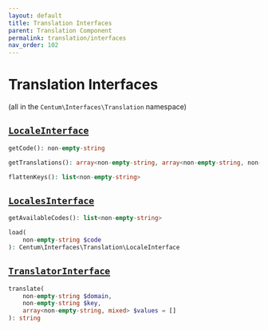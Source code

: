 ```yaml
---
layout: default
title: Translation Interfaces
parent: Translation Component
permalink: translation/interfaces
nav_order: 102
---
```




# Translation Interfaces

(all in the `Centum\Interfaces\Translation` namespace)



## [`LocaleInterface`](https://github.com/SidRoberts/centum/blob/main/src/Interfaces/Translation/LocaleInterface.php)

```php
getCode(): non-empty-string
```

```php
getTranslations(): array<non-empty-string, array<non-empty-string, non-empty-string>>
```

```php
flattenKeys(): list<non-empty-string>
```



## [`LocalesInterface`](https://github.com/SidRoberts/centum/blob/main/src/Interfaces/Translation/LocalesInterface.php)

```php
getAvailableCodes(): list<non-empty-string>
```

```php
load(
    non-empty-string $code
): Centum\Interfaces\Translation\LocaleInterface
```



## [`TranslatorInterface`](https://github.com/SidRoberts/centum/blob/main/src/Interfaces/Translation/TranslatorInterface.php)

```php
translate(
    non-empty-string $domain,
    non-empty-string $key,
    array<non-empty-string, mixed> $values = []
): string
```
